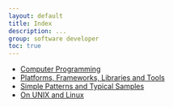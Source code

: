 ```yaml
---
layout: default
title: Index
description: ...
group: software developer
toc: true
---
```


- [Computer Programming](computer-programming.md)
- [Platforms, Frameworks, Libraries and Tools](framworks-libraries.md)
- [Simple Patterns and Typical Samples](patterns-and-samples.md)
- [On UNIX and Linux](on-linux-and-unix.md)

